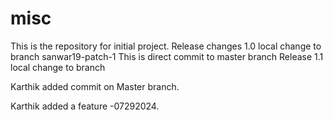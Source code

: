 # misc
This is the repository for initial project.
Release changes 1.0
local change to branch sanwar19-patch-1
This is direct commit to master branch
Release 1.1
local change to branch

Karthik added commit on Master branch.

Karthik added a  feature -07292024.